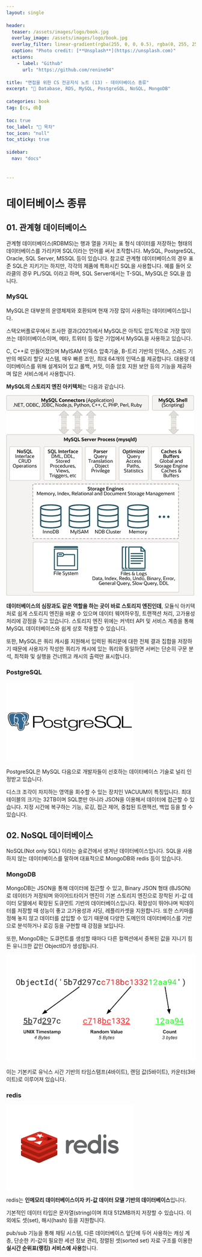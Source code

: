 ```yaml
---
layout: single

header:
  teaser: /assets/images/logo/book.jpg
  overlay_image: /assets/images/logo/book.jpg
  overlay_filter: linear-gradient(rgba(255, 0, 0, 0.5), rgba(0, 255, 255, 0.5))
  caption: "Photo credit: [**Unsplash**](https://unsplash.com)"
  actions:
    - label: "Github"
      url: "https://github.com/renine94"

title: "면접을 위한 CS 전공지식 노트 (13) - 데이터베이스 종류"
excerpt: "🚀 Database, RDS, MySQL, PostgreSQL, NoSQL, MongoDB"

categories: book
tag: [cs, db]

toc: true
toc_label: "📕 목차"
toc_icon: "null"
toc_sticky: true

sidebar:
  nav: "docs"


---
```


# 데이터베이스 종류



## 01. 관계형 데이터베이스

관계형 데이터베이스(RDBMS)는 행과 열을 가지는 표 형식 데이터를 저장하는 형태의 데이터베이스를 가리키며 SQL이라는 언어를 써서 조작합니다. MySQL, PostgreSQL, Oracle, SQL Server, MSSQL 등이 있습니다. 참고로 관계형 데이터베이스의 경우 표준 SQL은 지키기는 하지만, 각각의 제품에 특화시킨 SQL을 사용합니다. 예를 들어 오라클의 경우 PL/SQL 이라고 하며, SQL Server에서는 T-SQL, MySQL은 SQL을 씁니다.



### MySQL

MySQL은 대부분의 운영체제와 호환되며 현재 가장 많이 사용하는 데이터베이스입니다.

스택오버플로우에서 조사한 결과(2021)에서 MySQL은 아직도 압도적으로 가장 많이 쓰는 데이터베이스이며, 메타, 트위터 등 많은 기업에서 MySQL을 사용하고 있습니다.

C, C++로 만들어졌으며 MyISAM 인덱스 압축기술, B-트리 기반의 인덱스, 스레드 기반의 메모리 할당 시스템, 매우 빠른 조인, 최대 64개의 인덱스를 제공합니다. 대용량 데이터베이스를 위해 설계되어 있고 롤백, 커밋, 이중 암호 지원 보안 등의 기능을 제공하며 많은 서비스에서 사용합니다.

**MySQL의 스토리지 엔진 아키텍처**는 다음과 같습니다.

![Overview of MySQL Storage  Engine Architecture](../../../assets/images/posts/2022-09-18-csNoteForInterView13/mysql-architecture.png)

**데이터베이스의 심장과도 같은 역할을 하는 곳이 바로 스토리지 엔진인데**, 모듈식 아키텍처로 쉽게 스토리지 엔진을 바꿀 수 있으며 데이터 웨어하우징, 트랜잭션 처리, 고가용성 처리에 강점을 두고 있습니다. 스토리지 엔진 위에는 커넥터 API 및 서비스 계층을 통해 MySQL 데이터베이스와 쉽게 상호 작용할 수 있습니다.

또한, MySQL은 쿼리 캐시를 지원해서 입력된 쿼리문에 대한 전체 결과 집합을 저장하기 때문에 사용자가 작성한 쿼리가 캐시에 있는 쿼리와 동일하면 서버는 단순히 구문 분석, 최적화 및 실행을 건너뛰고 캐시의 출력만 표시합니다.





### PostgreSQL

<img src="../../../assets/images/posts/2022-09-18-csNoteForInterView13/PostgreSQL-Logo.png" alt="PostgreSQL logo and symbol, meaning, history, PNG" style="zoom: 33%;" />

PostgreSQL은 MySQL 다음으로 개발자들이 선호하는 데이터베이스 기술로 널리 인정받고 있습니다.

디스크 조각이 차지하는 영역을 회수할 수 있는 장치인 VACUUM이 특징입니다. 최대 테이블의 크기는 32TB이며 SQL뿐만 아니라 JSON을 이용해서 데이터에 접근할 수 있습니다. 지정 시간에 복구하는 기능, 로깅, 접근 제어, 중첩된 트랜잭션, 백업 등을 할 수 있습니다.

## 02. NoSQL 데이터베이스

NoSQL(Not only SQL) 이라는 슬로건에서 생겨난 데이터베이스입니다. SQL을 사용하지 않는 데이터베이스를 말하며 대표적으로 MongoDB와 redis 등이 있습니다.



### MongoDB

MongoDB는 JSON을 통해 데이터에 접근할 수 있고, Binary JSON 형태 (BJSON)로 데이터가 저장되며 와이어드타이거 엔진이 기본 스토리지 엔진으로 장착된 키-값 데이터 모델에서 확장된 도큐먼트 기반의 데이터베이스입니다. 확장성이 뛰어나며 빅데이터를 저장할 때 성능이 좋고 고가용성과 샤딩, 레플리카셋을 지원합니다. 또한 스키마를 정해 놓지 않고 데이터를 삽입할 수 있기 때문에 다양한 도메인의 데이터베이스를 기반으로 분석하거나 로깅 등을 구현할 때 강점을 보입니다.

또한, MongoDB는 도큐먼트를 생성할 때마다 다른 컬렉션에서 중복된 값을 지니기 힘든 유니크한 값인 ObjectID가 생성됩니다.

![MongoDB 이해하기](../../../assets/images/posts/2022-09-18-csNoteForInterView13/objectid.png)

이는 기본키로 유닉스 시간 기반의 타임스탬프(4바이트), 랜덤 값(5바이트), 카운터(3바이트)로 이루어져 있습니다.



### redis

<img src="../../../assets/images/posts/2022-09-18-csNoteForInterView13/Redis-Logo.wine.png" alt="Download Redis Logo in SVG Vector or PNG File Format - Logo.wine" style="zoom:33%;" />

redis는 **인메모리 데이터베이스이자 키-값 데이터 모델 기반의 데이터베이스**입니다.

기본적인 데이터 타입은 문자열(string)이며 최대 512MB까지 저장할 수 있습니다. 이외에도 셋(set), 해시(hash) 등을 지원합니다.

pub/sub 기능을 통해 채팅 시스템, 다른 데이터베이스 앞단에 두어 사용하는 캐싱 계층, 단순한 키-값이 필요한 세션 정보 관리, 정렬된 셋(sorted set) 자료 구조를 이용한 **실시간 순위표(랭킹) 서비스에 사용**합니다.



